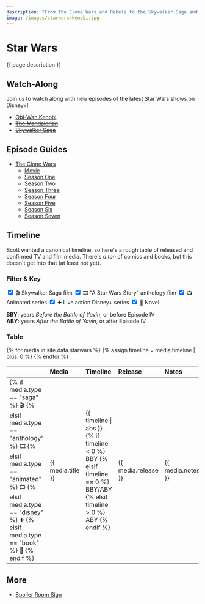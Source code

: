 ```yaml
---
description: "From The Clone Wars and Rebels to the Skywalker Saga and The Mandalorian—all things Star Wars."
image: /images/starwars/kenobi.jpg
---
```


# Star Wars

{{ page.description }}

## Watch-Along

Join us to watch along with new episodes of the latest Star Wars shows on Disney+!

- [Obi-Wan Kenobi](kenobi)
- ~~[The Mandalorian](mandalorian)~~
- ~~[Skywalker Saga](skywalker-saga)~~

## Episode Guides

- [The Clone Wars](clonewars)
  - [Movie](clonewars#the-clone-wars-movie-️)
  - [Season One](clonewars#season-one)
  - [Season Two](clonewars#season-two-rise-of-the-bounty-hunters)
  - [Season Three](clonewars#season-three-secrets-revealed)
  - [Season Four](clonewars#season-four-battle-lines)
  - [Season Five](clonewars#season-five)
  - [Season Six](clonewars#season-six-the-lost-missions)
  - [Season Seven](clonewars#season-seven-the-final-season)

## Timeline

Scott wanted a canonical timeline, so here's a rough table of released and confirmed TV and film media. There's _a ton_ of comics and books, but this doesn't get into that (at least not yet). 

### Filter & Key

<label for="saga">
  <input name="filter" id="saga" type="checkbox" checked="checked" />
  🎬️ Skywalker Saga film
</label>

<label for="anthology">
  <input name="filter" id="anthology" type="checkbox" checked="checked" />
  🎞️ "A Star Wars Story" anthology film
</label>

<label for="animated">
  <input name="filter" id="animated" type="checkbox" checked="checked" />
  📺️ Animated series
</label>

<label for="disney">
  <input name="filter" id="disney" type="checkbox" checked="checked" />
  ➕️ Live action Disney+ series
</label>

<label for="book">
  <input name="filter" id="book" type="checkbox" checked="checked" />
  📖 Novel
</label>

**BBY**: years _Before the Battle of Yavin_, or before Episode IV \
**ABY**: years _After the Battle of Yavin_, or after Episode IV

### Table

<table style="text-align: left;">
  <thead>
    <tr>
      <th></th>
      <th>Media</th>
      <th>Timeline</th>
      <th>Release</th>
      <th>Notes</th>
    </tr>
  </thead>
  <tbody>
    {% for media in site.data.starwars %}
      {% assign timeline = media.timeline | plus: 0 %}
      <tr class="filterable {{ media.type }}">
        <td>
          {% if media.type == "saga" %}
            🎬️
          {% elsif media.type == "anthology" %}
            🎞️
          {% elsif media.type == "animated" %}
            📺️
          {% elsif media.type == "disney" %}
            ➕️
          {% elsif media.type == "book" %}
            📖
          {% endif %}
        </td>
        <td>{{ media.title }}</td>
        <td>
          {{ timeline | abs }}
          {% if timeline < 0 %}
            BBY
          {% elsif timeline == 0 %}
            BBY/ABY
          {% elsif timeline > 0 %}
            ABY
          {% endif %}
        </td>
        <td>{{ media.release }}</td>
        <td>{{ media.notes }}</td>
      </tr>
    {% endfor %}
  </tbody>
</table>

## More

- [Spoiler Room Sign](spoiler-room)

<script>
  let filterInputs = document.querySelectorAll('input[name="filter"]');
  let filterRows = document.querySelectorAll('tr.filterable');
  
  filterInputs.forEach(input => {
    console.log(input);

    input.addEventListener('change', event => {      
      let rows = document.querySelectorAll('tr.' + input.getAttribute('id'));
      
      rows.forEach(row => {
        row.classList.toggle('hidden', !input.checked);
      });
    });
  });
</script>
